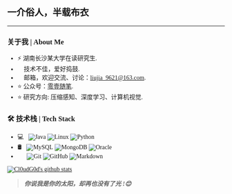 <font face = "宋体">

## 一介俗人，半载布衣👋

---


### 关于我 | About Me

- ⚡ 湖南长沙某大学在读研究生. 
- 🌱 技术不佳，爱好捣鼓.
- 💬 邮箱，欢迎交流、讨论：[liujia_9621@163.com](mailto:liujia_9621@163.com).
- ⭐ 公众号：[零壹随笔](https://mp.weixin.qq.com/mp/profile_ext?action=home&__biz=MzkyODE3MDgyNg==&scene=124&uin=&key=&devicetype=Windows+10+x64&version=63020170&lang=zh_CN&a8scene=7&fontgear=2).
- ⭐ 研究方向: 压缩感知、深度学习、计算机视觉.

### 🛠 技术栈 | Tech Stack

- 💻 &#160; ![Java](https://img.shields.io/badge/-Java-333333?style=flat&logo=Java&logoColor=007396)
![Linux](https://img.shields.io/badge/-Linux-333333?style=flat&logo=Linux&logoColor=FCC624)
![Python](https://img.shields.io/badge/-Python3-333333?style=flat&logo=Python&logoColor=007396)
- 🛢 &#160; ![MySQL](https://img.shields.io/badge/-MySQL-333333?style=flat&logo=mysql)
![MongoDB](https://img.shields.io/badge/-MongoDB-333333?style=flat&logo=mongodb)
![Oracle](https://img.shields.io/badge/-Oracle-333333?style=flat&logo=Oracle)
- 🔧 &#160; ![Git](https://img.shields.io/badge/-Git-333333?style=flat&logo=git)
![GitHub](https://img.shields.io/badge/-GitHub-333333?style=flat&logo=github)
![Markdown](https://img.shields.io/badge/-Markdown-333333?style=flat&logo=markdown)




[![Cl0udG0d's github stats](https://github-readme-stats.vercel.app/api?username=ZeroOneTaT&show_icons=true&theme=dark)](https://github.com/anuraghazra/github-readme-stats)
> ***你说我是你的太阳，却再也没有了光 !😊***


</font>
